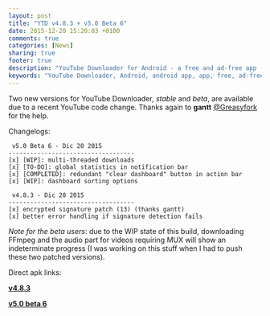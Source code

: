 ```yaml
---
layout: post
title: "YTD v4.8.3 + v5.0 Beta 6"
date: 2015-12-20 15:20:03 +0100
comments: true
categories: [News]
sharing: true
footer: true
description: "YouTube Downloader for Android - a free and ad-free app - new version"
keywords: "YouTube Downloader, Android, android app, app, free, ad-free, no ads, dentex, XDA, XDA_dentex, twidentex, YouTube, downloader, FFmpeg, audio, music, video, extraction, mp3, easy, dentex, 1080p, 720p, 480p, HD, 4K, 3gp, webm, mp4, m4a, ogg, flv, opus, 360°, 3D"
---
```

Two new versions for YouTube Downloader, *stable* and *beta*, are available due to a recent YouTube code change. Thanks again to **gantt** [@Greasyfork](https://greasyfork.org/scripts/1317-download-youtube-videos-as-mp4) for the help.

Changelogs:

     v5.0 Beta 6 - Dic 20 2015
    -----------------------------------
    [x] [WIP]: multi-threaded downloads
    [x] [TO-DO]: global statistics in notification bar
    [x] [COMPLETED]: redundant "clear dashboard" button in action bar
    [x] [WIP]: dashboard sorting options

     v4.8.3 - Dic 20 2015
    -----------------------------------
    [x] encrypted signature patch (13) (thanks gantt)
    [x] better error handling if signature detection fails

*Note for the beta users*: due to the WIP state of this build, downloading FFmpeg and the audio part for videos requiring MUX will show an indeterminate progress (I was working on this stuff when I had to push these two patched versions).

Direct apk links:

[**v4.8.3**](http://dentex.github.io/files/apk/latest/dentex.youtube.downloader.apk)

[**v5.0 beta 6**](http://dentex.github.io/files/apk/beta/dentex.youtube.downloader_v5.0-beta-6.apk)
